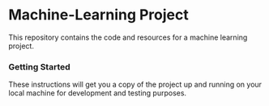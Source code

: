 # Machine-Learning Project

This repository contains the code and resources for a machine learning project.

### Getting Started
These instructions will get you a copy of the project up and running on your local machine for development and testing purposes.


